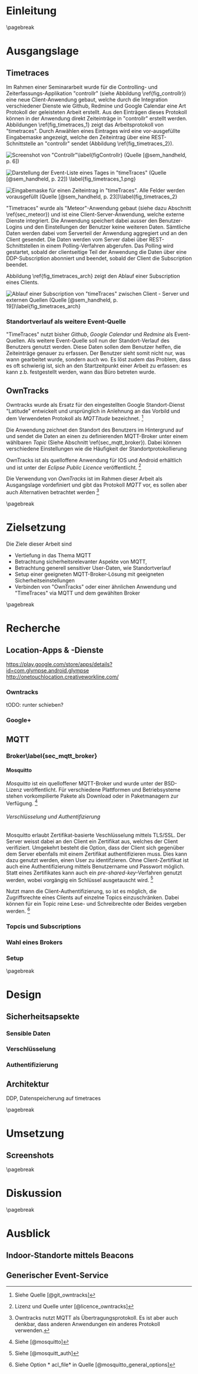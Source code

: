 


# Einleitung


\pagebreak

# Ausgangslage

## Timetraces

Im Rahmen einer Seminararbeit wurde für die Controlling- und Zeiterfassungs-Applikation "controllr" (siehe Abbildung \ref{fig_controllr}) eine neue Client-Anwendung gebaut, welche durch die Integration verschiedener Dienste wie Github, Redmine und Google Calendar eine Art Protokoll der geleisteten Arbeit erstellt. Aus den Einträgen dieses Protokoll können in der Anwendung direkt Zeiteinträge in "controllr" erstellt werden. Abbildungen \ref{fig_timetraces_1} zeigt das Arbeitsprotokoll von "timetraces". Durch Anwählen eines Eintrages wird eine vor-ausgefüllte Eingabemaske angezeigt, welche den Zeiteintrag über eine REST-Schnittstelle an "controllr" sendet (Abbildung \ref{fig_timetraces_2}).

![Screenshot von "Controllr"\label{figControllr} (Quelle [@sem_handheld, p. 6])](fig_controllr.png)

![Darstellung der Event-Liste eines Tages in "timeTraces" (Quelle [@sem_handheld, p. 22]) \label{fig_timetraces_1.png}](fig_timetraces_1.png)

![Eingabemaske für einen Zeiteintrag in "timeTraces". Alle Felder werden vorausgefüllt (Quelle [@sem_handheld, p. 23])\label{fig_timetraces_2} ](fig_timetraces_2.png)

"Timetraces" wurde als "Meteor"-Anwendung gebaut (siehe dazu Abschnitt \ref{sec_meteor}) und ist eine Client-Server-Anwendung, welche externe Dienste integriert. Die Anwendung speichert dabei ausser den Benutzer-Logins und den Einstellungen der Benutzer keine weiteren Daten. Sämtliche Daten werden dabei vom Serverteil der Anwendung aggregiert und an den Client gesendet. Die Daten werden vom Server dabei über REST-Schnittstellen in einem Polling-Verfahren abgerufen. Das Polling wird gestartet, sobald der clientseitige Teil der Anwendung die Daten über eine DDP-Subscription abonniert und beendet, sobald der Client die Subscription beendet.

Abbildung \ref{fig_timetraces_arch} zeigt den Ablauf einer Subscription eines Clients.

![Ablauf einer Subscription von "timeTraces" zwischen Client - Server und externen Quellen (Quelle [@sem_handheld, p. 19])\label{fig_timetraces_arch}](fig_timetraces_arch.png)

### Standortverlauf als weitere Event-Quelle

"TimeTraces" nutzt bisher *Github*, *Google Calendar* und *Redmine* als Event-Quellen. Als weitere Event-Quelle soll nun der Standort-Verlauf des Benutzers genutzt werden. Diese Daten sollen dem Benutzer helfen, die Zeiteinträge genauer zu erfassen. Der Benutzer sieht somit nicht nur, was wann gearbeitet wurde, sondern auch wo. Es löst zudem das Problem, dass es oft schwierig ist, sich an den Startzeitpunkt einer Arbeit zu erfassen: es kann z.b. festgestellt werden, wann das Büro betreten wurde.


## OwnTracks

Owntracks wurde als Ersatz für den eingestellten Google Standort-Dienst "Latitude" entwickelt und ursprünglich in Anlehnung an das Vorbild und dem Verwendeten Protokoll als *MQTTitude* bezeichnet. [^fn_git_owntracks]

Die Anwendung zeichnet den Standort des Benutzers im Hintergrund auf und sendet die Daten an einen zu definierenden MQTT-Broker unter einem wählbaren *Topic* (Siehe Abschnitt \ref{sec_mqtt_broker}). Dabei können verschiedene Einstellungen wie die Häufigkeit der Standortprotokollierung

OwnTracks ist als quelloffene Anwendung für IOS und Android erhältlich und ist unter der *Eclipse Public Licence* veröffentlicht. [^fn_licence_owntracks]

Die Verwendung von *OwnTracks* ist im Rahmen dieser Arbeit als Ausgangslage vordefiniert und gibt das Protokoll *MQTT* vor, es sollen aber auch Alternativen betrachtet werden [^fn_owntracks_alternatives]

[^fn_owntracks_alternatives]: Owntracks nutzt MQTT als Übertragungsprotokoll. Es ist aber auch denkbar, dass anderen Anwendungen ein anderes Protokoll verwenden.
[^fn_git_owntracks]: Siehe Quelle [@git_owntracks]
[^fn_licence_owntracks]: Lizenz und Quelle unter [@licence_owntracks]




\pagebreak

# Zielsetzung

Die Ziele dieser Arbeit sind 

- Vertiefung in das Thema MQTT
- Betrachtung sicherheitsrelevanter Aspekte von MQTT, 
- Betrachtung generell sensitiver User-Daten, wie Standortverlauf
- Setup einer geeigneten MQTT-Broker-Lösung mit geeigneten Sicherheitseinstellungen
- Verbinden von "OwnTracks" oder einer ähnlichen Anwendung und "TimeTraces" via MQTT und dem gewählten Broker



\pagebreak

# Recherche


## Location-Apps & -Dienste

https://play.google.com/store/apps/details?id=com.glympse.android.glympse
http://onetouchlocation.creativeworkline.com/

### Owntracks

tODO: runter schieben?

### Google+






## MQTT


### Broker\label{sec_mqtt_broker}

#### Mosquitto

*Mosquitto* ist ein quelloffener MQTT-Broker und wurde unter der BSD-Lizenz veröffentlicht. Für verschiedene Plattformen und Betriebsysteme stehen vorkompilierte Pakete als Download oder in Paketmanagern zur Verfügung. [^fnMosquitto]

###### Verschlüsselung und Authentifizierung

Mosquitto erlaubt Zertifikat-basierte Veschlüsselung mittels TLS/SSL. Der Server weisst dabei an den Client ein Zertifikat aus, welches der Client verifiziert. Umgekehrt besteht die Option, dass der Client sich gegenüber dem Server ebenfalls mit einem Zertifikat authentifizieren muss. Dies kann dazu genutzt werden, einen User zu identifzieren. Ohne Client-Zertifikat ist auch eine Authentifizierung mittels Benutzername und Passwort möglich. Statt eines Zertifikates kann auch ein *pre-shared-key*-Verfahren genutzt werden, wobei vorgängig ein Schlüssel ausgetauscht wird. [^fn_mosquitto_auth]

Nutzt mann die Client-Authentifizierung, so ist es möglich, die Zugriffsrechte eines Clients auf einzelne Topics einzuschränken. Dabei können für ein Topic reine Lese- und Schreibrechte oder Beides vergeben werden. [^fn_mosquitto_acl]





[^fnMosquitto]: Siehe [@mosquitto]
[^fn_mosquitto_auth]: Siehe [@mosquitt_auth]
[^fn_mosquitto_acl]: Siehe Option * acl_file* in Quelle [@mosquitto_general_options]

### Topcis und Subscriptions




### Wahl eines Brokers

### Setup


\pagebreak

# Design

## Sicherheitsapsekte

### Sensible Daten

### Verschlüsselung

### Authentifizierung

## Architektur

DDP, Datenspeicherung auf timetraces


\pagebreak


# Umsetzung

## Screenshots


\pagebreak

# Diskussion


\pagebreak

# Ausblick

## Indoor-Standorte mittels Beacons

## Generischer Event-Service


